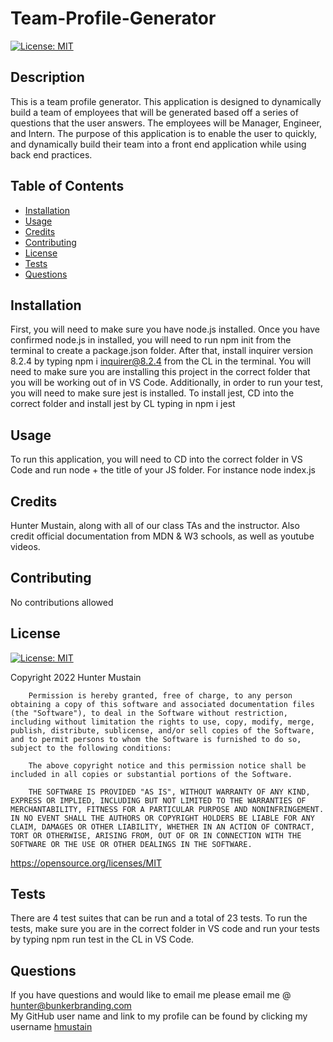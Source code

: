 # Team-Profile-Generator
[![License: MIT](https://img.shields.io/badge/License-MIT-yellow.svg)](https://opensource.org/licenses/MIT)
        

## Description
This is a team profile generator. This application is designed to dynamically build a team of employees that will be generated based off a series of questions that the user answers. The employees will be Manager, Engineer, and Intern. The purpose of this application is to enable the user to quickly, and dynamically build their team into  a front end application while using back end practices.

## Table of Contents

- [Installation](#installation)
- [Usage](#usage)
- [Credits](#credits)
- [Contributing](#contributing)
- [License](#license)
- [Tests](#tests)
- [Questions](#questions)

## Installation
First, you will need to make sure you have node.js installed. Once you have confirmed node.js in installed, you will need to run npm init from the terminal to create a package.json folder. After that, install inquirer version 8.2.4 by typing npm i inquirer@8.2.4 from the CL in the terminal. You will need to make sure you are installing this project in the correct folder that you will be working out of in VS Code. Additionally, in order to run your test, you will need to make sure jest is installed. To install jest, CD into the correct folder and install jest by CL typing in npm i jest

## Usage
To run this application, you will need to CD into the correct folder in VS Code and run node + the title of your JS folder. For instance node index.js

## Credits
Hunter Mustain, along with all of our class TAs and the instructor. Also credit official documentation from MDN & W3 schools, as well as youtube videos.

## Contributing
No contributions allowed <br>


## License
[![License: MIT](https://img.shields.io/badge/License-MIT-yellow.svg)](https://opensource.org/licenses/MIT)
        
Copyright 2022 Hunter Mustain

        Permission is hereby granted, free of charge, to any person obtaining a copy of this software and associated documentation files (the "Software"), to deal in the Software without restriction, including without limitation the rights to use, copy, modify, merge, publish, distribute, sublicense, and/or sell copies of the Software, and to permit persons to whom the Software is furnished to do so, subject to the following conditions:
        
        The above copyright notice and this permission notice shall be included in all copies or substantial portions of the Software.
        
        THE SOFTWARE IS PROVIDED "AS IS", WITHOUT WARRANTY OF ANY KIND, EXPRESS OR IMPLIED, INCLUDING BUT NOT LIMITED TO THE WARRANTIES OF MERCHANTABILITY, FITNESS FOR A PARTICULAR PURPOSE AND NONINFRINGEMENT. IN NO EVENT SHALL THE AUTHORS OR COPYRIGHT HOLDERS BE LIABLE FOR ANY CLAIM, DAMAGES OR OTHER LIABILITY, WHETHER IN AN ACTION OF CONTRACT, TORT OR OTHERWISE, ARISING FROM, OUT OF OR IN CONNECTION WITH THE SOFTWARE OR THE USE OR OTHER DEALINGS IN THE SOFTWARE.
https://opensource.org/licenses/MIT
        

## Tests
There are 4 test suites that can be run and a total of 23 tests. To run the tests, make sure you are in the correct folder in VS code  and run your tests by typing npm run test in the CL in VS Code.

## Questions
If you have questions and would like to email me please email me @ hunter@bunkerbranding.com <br>
My GitHub user name and link to my profile can be found by clicking my username <a href="https://github.com/hmustain">hmustain</a>

